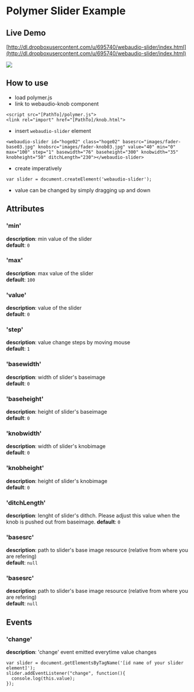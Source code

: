 # Polymer Slider Example

## Live Demo
[http://dl.dropboxusercontent.com/u/695740/webaudio-slider/index.html](http://dl.dropboxusercontent.com/u/695740/webaudio-slider/index.html)

![](https://raw.github.com/ryoyakawai/webaudio-slider/master/images/screenshot.jpg)

## How to use
- load polymer.js
- link to webaudio-knob component

```
<script src="[PathTo]/polymer.js">
<link rel="import" href="[PathTo]/knob.html">
```

- insert `webaudio-slider` element

```
<webaudio-slider id="hoge02" class="hoge02" basesrc="images/fader-base03.jpg" knobsrc="images/fader-knob03.jpg" value="40" min="0" max="100" step="1" basewidth="76" baseheight="300" knobwidth="35" knobheight="50" ditchLength="230"></webaudio-slider>
```

- create imperatively

```
var slider = document.createElement('webaudio-slider');
```

- value can be changed by simply dragging up and down

## Attributes
### 'min'
**description**: min value of the slider  
**default**: `0`

### 'max'
**description**: max value of the slider  
**default**: `100`

### 'value'
**description**: value of the slider  
**default**: `0`

### 'step'
**description**: value change steps by moving mouse  
**default**: `1`

### 'basewidth'
**description**: width of slider's baseimage  
**default**: `0`

### 'baseheight'
**description**: height of slider's baseimage  
**default**: `0`

### 'knobwidth'
**description**: width of slider's knobimage  
**default**: `0`

### 'knobheight'
**description**: height of slider's knobimage  
**default**: `0`

### 'ditchLength'
**description**: lenght of slider's dithch. Please adjust this value when the knob is pushed out from baseimage.
**default**: `0`

### 'basesrc'
**description**: path to slider's base image resource (relative from where you are refering)  
**default**: `null`

### 'basesrc'
**description**: path to slider's base image resource (relative from where you are refering)  
**default**: `null`

## Events
### 'change'
**description**: 'change' event emitted everytime value changes

```
var slider = document.getElementsByTagName('[id name of your slider element]');
slider.addEventListener("change", function(){
  console.log(this.value);
});
```

